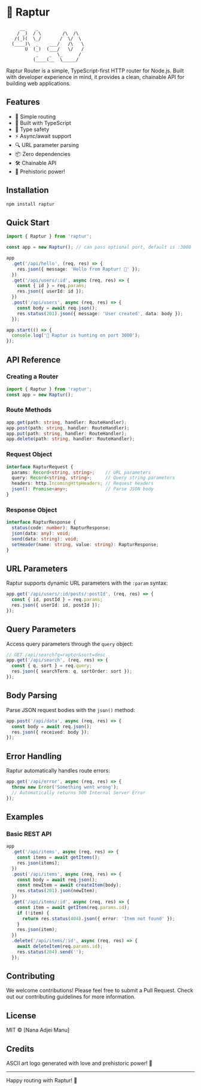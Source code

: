 # 🦖 Raptur

<!--[![npm version](https://img.shields.io/npm/v/raptor-router.svg)](https://www.npmjs.com/package/raptor-router)-->
<!--[![TypeScript](https://img.shields.io/badge/TypeScript-Ready-blue.svg)](https://www.typescriptlang.org/)-->
<!--[![License: MIT](https://img.shields.io/badge/License-MIT-yellow.svg)](https://opensource.org/licenses/MIT)-->
<!--[![Build Status](https://img.shields.io/github/workflow/status/yourusername/raptor-router/CI)](https://github.com/yourusername/raptor-router/actions)-->

```
     __    _                   
    / _)  / \        /\  /\    
   /(_)(  \_/       /  \/  \   
  (____)\  _    ___/   /\   \  
       U  (_)  (___/   \/   /  
           _    _  \_      /   
          (____(__  \_____/    
```

Raptur Router is a simple, TypeScript-first HTTP router for Node.js. Built with developer experience in mind, it provides a clean, chainable API for building web applications.

## Features

- 🚀 Simple routing
- 💪 Built with TypeScript
- 🎯 Type safety
- ⚡️ Async/await support
- 🔍 URL parameter parsing
- 📦 Zero dependencies
- 🛠 Chainable API
- 🦕 Prehistoric power!

## Installation

```bash
npm install raptur
```

## Quick Start

```typescript
import { Raptur } from 'raptur';

const app = new Raptur(); // can pass optional port, default is :3000

app
  .get('/api/hello', (req, res) => {
    res.json({ message: 'Hello from Raptur! 🦖' });
  })
  .get('/api/users/:id', async (req, res) => {
    const { id } = req.params;
    res.json({ userId: id });
  })
  .post('/api/users', async (req, res) => {
    const body = await req.json();
    res.status(201).json({ message: 'User created', data: body });
  });

app.start(() => {
  console.log('🦖 Raptur is hunting on port 3000');
});
```

## API Reference

### Creating a Router

```typescript
import { Raptur } from 'raptur';
const app = new Raptur();
```

### Route Methods

```typescript
app.get(path: string, handler: RouteHandler);
app.post(path: string, handler: RouteHandler);
app.put(path: string, handler: RouteHandler);
app.delete(path: string, handler: RouteHandler);
```

### Request Object

```typescript
interface RapturRequest {
  params: Record<string, string>;    // URL parameters
  query: Record<string, string>;     // Query string parameters
  headers: http.IncomingHttpHeaders; // Request headers
  json(): Promise<any>;              // Parse JSON body
}
```

### Response Object

```typescript
interface RapturResponse {
  status(code: number): RapturResponse;
  json(data: any): void;
  send(data: string): void;
  setHeader(name: string, value: string): RapturResponse;
}
```

## URL Parameters

Raptur supports dynamic URL parameters with the `:param` syntax:

```typescript
app.get('/api/users/:id/posts/:postId', (req, res) => {
  const { id, postId } = req.params;
  res.json({ userId: id, postId });
});
```

## Query Parameters

Access query parameters through the `query` object:

```typescript
// GET /api/search?q=raptor&sort=desc
app.get('/api/search', (req, res) => {
  const { q, sort } = req.query;
  res.json({ searchTerm: q, sortOrder: sort });
});
```

## Body Parsing

Parse JSON request bodies with the `json()` method:

```typescript
app.post('/api/data', async (req, res) => {
  const body = await req.json();
  res.json({ received: body });
});
```

## Error Handling

Raptur automatically handles route errors:

```typescript
app.get('/api/error', async (req, res) => {
  throw new Error('Something went wrong');
  // Automatically returns 500 Internal Server Error
});
```

## Examples

### Basic REST API

```typescript
app
  .get('/api/items', async (req, res) => {
    const items = await getItems();
    res.json(items);
  })
  .post('/api/items', async (req, res) => {
    const body = await req.json();
    const newItem = await createItem(body);
    res.status(201).json(newItem);
  })
  .get('/api/items/:id', async (req, res) => {
    const item = await getItem(req.params.id);
    if (!item) {
      return res.status(404).json({ error: 'Item not found' });
    }
    res.json(item);
  })
  .delete('/api/items/:id', async (req, res) => {
    await deleteItem(req.params.id);
    res.status(204).send('');
  });
```

## Contributing

We welcome contributions! Please feel free to submit a Pull Request. Check out our contributing guidelines for more information.

## License

MIT © [Nana Adjei Manu]

## Credits

ASCII art logo generated with love and prehistoric power! 🦖

---

Happy routing with Raptur! 🦕
